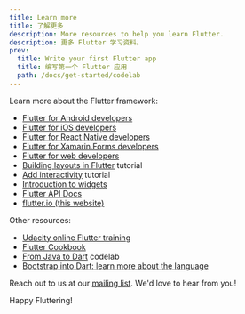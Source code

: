 ```yaml
---
title: Learn more
title: 了解更多
description: More resources to help you learn Flutter.
description: 更多 Flutter 学习资料。
prev:
  title: Write your first Flutter app
  title: 编写第一个 Flutter 应用
  path: /docs/get-started/codelab
---
```


Learn more about the Flutter framework:

* [Flutter for Android developers](/docs/get-started/flutter-for/android-devs)
* [Flutter for iOS developers](/docs/get-started/flutter-for/ios-devs)
* [Flutter for React Native developers](/docs/get-started/flutter-for/react-native-devs)
* [Flutter for Xamarin.Forms developers](/docs/get-started/flutter-for/xamarin-forms-devs)
* [Flutter for web developers](/docs/get-started/flutter-for/web-devs)
* [Building layouts in Flutter](/docs/development/ui/layout) tutorial
* [Add interactivity](/docs/development/ui/interactive) tutorial
* [Introduction to widgets](/docs/development/ui/widgets-intro)
* [Flutter API Docs](https://docs.flutter.io/)
* [flutter.io (this website)](/)

Other resources:

* [Udacity online Flutter training](https://www.udacity.com/course/build-native-mobile-apps-with-flutter--ud905)
* [Flutter Cookbook](/docs/cookbook)
* [From Java to Dart](https://codelabs.developers.google.com/codelabs/from-java-to-dart) codelab
* [Bootstrap into Dart: learn more about the language](/docs/resources/bootstrap-into-dart)

Reach out to us at our [mailing list][]. We'd love to hear from you!

Happy Fluttering!

[mailing list]: mailto:{{site.email}}
